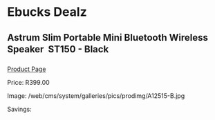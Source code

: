 
# Ebucks Dealz
## Astrum Slim Portable Mini Bluetooth Wireless Speaker  ST150 - Black
[Product Page](https://www.ebucks.com/web/shop/productSelected.do?prodId=1207203248&catId=1207273786)

Price: R399.00

Image: /web/cms/system/galleries/pics/prodimg/A12515-B.jpg

Savings: 


	